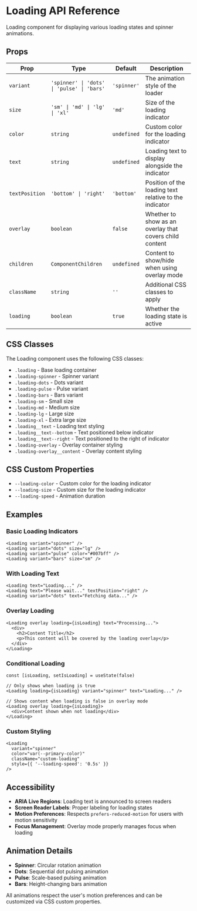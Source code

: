 # Loading API Reference

Loading component for displaying various loading states and spinner animations.

## Props

| Prop | Type | Default | Description |
|------|------|---------|-------------|
| `variant` | `'spinner' \| 'dots' \| 'pulse' \| 'bars'` | `'spinner'` | The animation style of the loader |
| `size` | `'sm' \| 'md' \| 'lg' \| 'xl'` | `'md'` | Size of the loading indicator |
| `color` | `string` | `undefined` | Custom color for the loading indicator |
| `text` | `string` | `undefined` | Loading text to display alongside the indicator |
| `textPosition` | `'bottom' \| 'right'` | `'bottom'` | Position of the loading text relative to the indicator |
| `overlay` | `boolean` | `false` | Whether to show as an overlay that covers child content |
| `children` | `ComponentChildren` | `undefined` | Content to show/hide when using overlay mode |
| `className` | `string` | `''` | Additional CSS classes to apply |
| `loading` | `boolean` | `true` | Whether the loading state is active |

## CSS Classes

The Loading component uses the following CSS classes:

- `.loading` - Base loading container
- `.loading-spinner` - Spinner variant
- `.loading-dots` - Dots variant
- `.loading-pulse` - Pulse variant
- `.loading-bars` - Bars variant
- `.loading-sm` - Small size
- `.loading-md` - Medium size
- `.loading-lg` - Large size
- `.loading-xl` - Extra large size
- `.loading__text` - Loading text styling
- `.loading__text--bottom` - Text positioned below indicator
- `.loading__text--right` - Text positioned to the right of indicator
- `.loading-overlay` - Overlay container styling
- `.loading-overlay__content` - Overlay content styling

## CSS Custom Properties

- `--loading-color` - Custom color for the loading indicator
- `--loading-size` - Custom size for the loading indicator
- `--loading-speed` - Animation duration

## Examples

### Basic Loading Indicators
```tsx
<Loading variant="spinner" />
<Loading variant="dots" size="lg" />
<Loading variant="pulse" color="#007bff" />
<Loading variant="bars" size="sm" />
```

### With Loading Text
```tsx
<Loading text="Loading..." />
<Loading text="Please wait..." textPosition="right" />
<Loading variant="dots" text="Fetching data..." />
```

### Overlay Loading
```tsx
<Loading overlay loading={isLoading} text="Processing...">
  <div>
    <h2>Content Title</h2>
    <p>This content will be covered by the loading overlay</p>
  </div>
</Loading>
```

### Conditional Loading
```tsx
const [isLoading, setIsLoading] = useState(false)

// Only shows when loading is true
<Loading loading={isLoading} variant="spinner" text="Loading..." />

// Shows content when loading is false in overlay mode
<Loading overlay loading={isLoading}>
  <div>Content shown when not loading</div>
</Loading>
```

### Custom Styling
```tsx
<Loading 
  variant="spinner" 
  color="var(--primary-color)" 
  className="custom-loading"
  style={{ '--loading-speed': '0.5s' }}
/>
```

## Accessibility

- **ARIA Live Regions**: Loading text is announced to screen readers
- **Screen Reader Labels**: Proper labeling for loading states
- **Motion Preferences**: Respects `prefers-reduced-motion` for users with motion sensitivity
- **Focus Management**: Overlay mode properly manages focus when loading

## Animation Details

- **Spinner**: Circular rotation animation
- **Dots**: Sequential dot pulsing animation
- **Pulse**: Scale-based pulsing animation
- **Bars**: Height-changing bars animation

All animations respect the user's motion preferences and can be customized via CSS custom properties.
